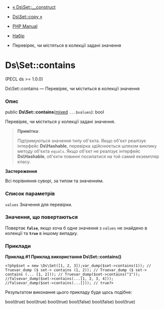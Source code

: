 - [« Ds\Set::\_\_construct](ds-set.construct.md)
- [Ds\Set::copy »](ds-set.copy.md)

- [PHP Manual](index.md)
- [Набір](class.ds-set.md)
- Перевіряє, чи містяться в колекції задані значення

# Ds\Set::contains

(PECL ds \>= 1.0.0)

Ds\Set::contains — Перевіряє, чи міститься в колекції
значення

### Опис

public
**Ds\Set::contains**([mixed](language.types.declarations.md#language.types.declarations.mixed)
`...$values`): bool

Перевіряє, чи міститься у колекції задані значення.

> **Примітка**:
>
> Підтримуються значення типу об'єкта. Якщо об'єкт реалізує інтерфейс
> **Ds\Hashable**, перевірка здійснюється шляхом виклику методу об'єкта
> `equals`. Якщо об'єкт не реалізує інтерфейс **Ds\Hashable**, об'єкти
> повинні посилатися на той самий екземпляр класу.

**Застереження**

Всі порівняння суворі, за типом та значенням.

### Список параметрів

`values`
Значення для перевірки.

### Значення, що повертаються

Повертає **`false`**, якщо хоча б одне значення з `values` не
знайдено в колекції та **`true`** в іншому випадку.

### Приклади

**Приклад #1 Приклад використання **Ds\Set::contains()****

` <?php$set = new \Ds\Set([1, 2, 3]);var_dump($set->contains(1)); // Truevar_dump ($ set-> contains (1, 2)); // Truevar_dump ($ set-> contains (... [1, 2])); // Truevar_dump($set->contains("1")); //falsevar_dump($set->contains(...[1, 2, 3, 4])); //falsevar_dump($set->contains(...[])); // true?> `

Результатом виконання цього прикладу буде щось подібне:

bool(true)
bool(true)
bool(true)
bool(false)
bool(false)
bool(true)
